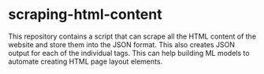 # scraping-html-content
This repository contains a script that can scrape all the HTML content of the website and store them into the JSON format. This also creates JSON output for each of the individual tags. This can help building ML models to automate creating HTML page layout elements.
